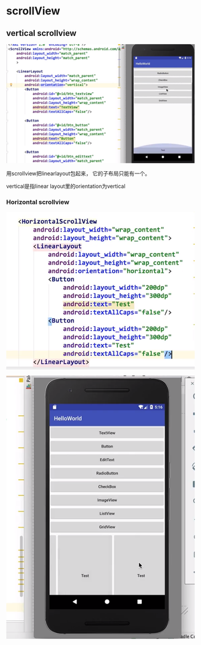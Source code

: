 # scrollView

## vertical scrollview

![](.gitbook/assets/image%20%2844%29.png)

用scrollview把linearlayout包起来， 它的子布局只能有一个。

vertical是指linear layout里的orientation为vertical

### Horizontal scrollview

![](.gitbook/assets/image%20%2843%29.png)

![](.gitbook/assets/image%20%2830%29.png)

